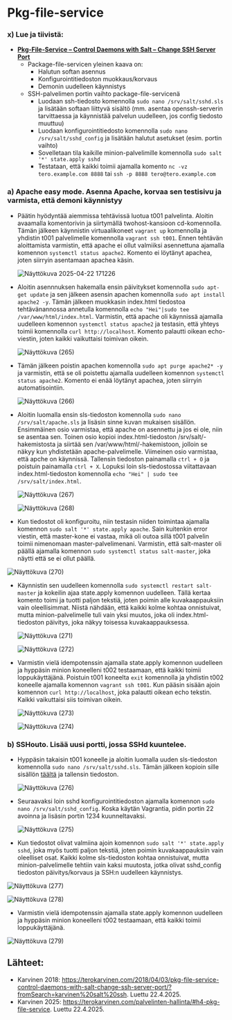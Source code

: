 # Pkg-file-service

### x) Lue ja tiivistä:
- **[Pkg-File-Service – Control Daemons with Salt – Change SSH Server Port](https://terokarvinen.com/2018/04/03/pkg-file-service-control-daemons-with-salt-change-ssh-server-port/?fromSearch=karvinen%20salt%20ssh)**
  - Package-file-servicen yleinen kaava on:
    - Halutun softan asennus
    - Konfigurointitiedoston muokkaus/korvaus
    - Demonin uudelleen käynnistys
  - SSH-palvelimen portin vaihto package-file-servicenä
    - Luodaan ssh-tiedosto komennolla `sudo nano /srv/salt/sshd.sls` ja lisätään softaan liittyvä sisältö (mm. asentaa openssh-serverin tarvittaessa ja käynnistää palvelun uudelleen, jos config tiedosto muuttuu)
    - Luodaan konfigurointitiedosto komennolla `sudo nano /srv/salt/sshd_config` ja lisätään halutut asetukset (esim. portin vaihto)
    - Sovelletaan tila kaikille minion-palvelimille komennolla `sudo salt '*' state.apply sshd`
    - Testataan, että kaikki toimii ajamalla komento `nc -vz tero.example.com 8888` tai `ssh -p 8888 tero@tero.example.com`

### a) Apache easy mode. Asenna Apache, korvaa sen testisivu ja varmista, että demoni käynnistyy
- Päätin hyödyntää aiemmissa tehtävissä luotua t001 palvelinta. Aloitin avaamalla komentorivin ja siirtymällä twohost-kansioon cd-komennolla. Tämän jälkeen käynnistin virtuaalikoneet `vagrant up` komennolla ja yhdistin t001 palvelimelle komennolla `vagrant ssh t001`. Ennen tehtävän aloittamista varmistin, että apache ei ollut valmiiksi asennettuna ajamalla komennon `systemctl status apache2`. Komento ei löytänyt apachea, joten siirryin asentamaan apachea käsin.

  ![Näyttökuva 2025-04-22 171226](https://github.com/user-attachments/assets/db724811-6b26-4a01-a884-683ddffee40e)

- Aloitin asennnuksen hakemalla ensin päivitykset komennolla `sudo apt-get update` ja sen jälkeen asensin apachen komennolla `sudo apt install apache2 -y`. Tämän jälkeen muokkasin index.html tiedostoa tehtävänannossa annetulla komennolla `echo "Hei"|sudo tee /var/www/html/index.html`. Varmistin, että apache oli käynnissä ajamalla uudelleen komennon `systemctl status apache2` ja testasin, että yhteys toimii komennolla `curl http://localhost`. Komento palautti oikean echo-viestin, joten kaikki vaikuttaisi toimivan oikein.

  ![Näyttökuva (265)](https://github.com/user-attachments/assets/00441e3d-9fd9-4519-ae0e-3d3885a89d2d)

- Tämän jälkeen poistin apachen komennolla `sudo apt purge apache2* -y` ja varmistin, että se oli poistettu ajamalla uudelleen komennon `systemctl status apache2`. Komento ei enää löytänyt apachea, joten siirryin automatisointiin.

  ![Näyttökuva (266)](https://github.com/user-attachments/assets/67e368db-cc3b-4e28-b01c-b511496e0169)
  
- Aloitin luomalla ensin sls-tiedoston komennolla `sudo nano /srv/salt/apache.sls` ja lisäsin sinne kuvan mukaisen sisällön. Ensimmäinen osio varmistaa, että apache on asennettu ja jos ei ole, niin se asentaa sen. Toinen osio kopioi index.html-tiedoston /srv/salt/-hakemistosta ja siirtää sen /var/www/html/-hakemistoon, jolloin se näkyy kun yhdistetään apache-palvelimelle. Viimeinen osio varmistaa, että apche on käynnissä. Tallensin tiedoston painamalla `ctrl + O` ja poistuin painamalla `ctrl + X`. Lopuksi loin sls-tiedostossa viitattavaan index.html-tiedoston komennolla `echo "Hei" | sudo tee /srv/salt/index.html`.

  ![Näyttökuva (267)](https://github.com/user-attachments/assets/3fe2e0af-9365-4a02-a72b-a5998aa4ee3a)

  ![Näyttökuva (268)](https://github.com/user-attachments/assets/bd4eeaa5-43f1-4b12-8d8e-cb21195fd4eb)

- Kun tiedostot oli konfiguroitu, niin testasin niiden toimintaa ajamalla komennon `sudo salt '*' state.apply apache`. Sain kuitenkin error viestin, että master-kone ei vastaa, mikä oli outoa sillä t001 palvelin toimii nimenomaan master-palvelimenani. Varmistin, että salt-master oli päällä ajamalla komennon `sudo systemctl status salt-master`, joka näytti että se ei ollut päällä. 

![Näyttökuva (270)](https://github.com/user-attachments/assets/5152d86b-9c09-4dde-855f-ba6e7d300029)

- Käynnistin sen uudelleen komennolla `sudo systemctl restart salt-master` ja kokeilin ajaa state.apply komennon uudelleen. Tällä kertaa komento toimi ja tuotti paljon tekstiä, joten poimin alle kuvakaappauksiin vain oleellisimmat. Niistä nähdään, että kaikki kolme kohtaa onnistuivat, mutta minion-palvelimelle tuli vain yksi muutos, joka oli index.html-tiedoston päivitys, joka näkyy toisessa kuvakaappauksessa.

  ![Näyttökuva (271)](https://github.com/user-attachments/assets/07343b5a-5ce9-40f8-8ee0-481bbe5f825e)

  ![Näyttökuva (272)](https://github.com/user-attachments/assets/0a66e31c-5d79-47fc-affa-b41b41680467)

- Varmistin vielä idempotenssin ajamalla state.apply komennon uudelleen ja hyppäsin minion koneelleni t002 testaamaan, että kaikki toimii loppukäyttäjänä. Poistuin t001 koneelta `exit` komennolla ja yhdistin t002 koneelle ajamalla komennon `vagrant ssh t001`. Kun pääsin sisään ajoin komennon `curl http://localhost`, joka palautti oikean echo tekstin. Kaikki vaikuttaisi siis toimivan oikein.

  ![Näyttökuva (273)](https://github.com/user-attachments/assets/121447f1-b29b-40d5-bc0b-8c5819748a27)

  ![Näyttökuva (274)](https://github.com/user-attachments/assets/04fe25ae-2ef1-4e3b-9a19-f8cfe72ca80b)

### b) SSHouto. Lisää uusi portti, jossa SSHd kuuntelee.
- Hyppäsin takaisin t001 koneelle ja aloitin luomalla uuden sls-tiedoston komennolla `sudo nano /srv/salt/sshd.sls`. Tämän jälkeen kopioin sille sisällön [täältä](https://terokarvinen.com/2018/04/03/pkg-file-service-control-daemons-with-salt-change-ssh-server-port/?fromSearch=karvinen%20salt%20ssh) ja tallensin tiedoston.

  ![Näyttökuva (276)](https://github.com/user-attachments/assets/ade4e0b6-55be-434b-959a-af760508d62e)

- Seuraavaksi loin sshd konfigurointitiedoston ajamalla komennon `sudo nano /srv/salt/sshd_config`. Koska käytän Vagrantia, pidin portin 22 avoinna ja lisäsin portin 1234 kuunneltavaksi.
  
  ![Näyttökuva (275)](https://github.com/user-attachments/assets/1eb915b0-81c1-4bbc-93ca-4d9589577281)

-  Kun tiedostot olivat valmiina ajoin komennon `sudo salt '*' state.apply sshd`, joka myös tuotti paljon tekstiä, joten poimin kuvakaappauksiin vain oleelliset osat. Kaikki kolme sls-tiedoston kohtaa onnistuivat, mutta minion-palvelimelle tehtiin vain kaksi muutosta, jotka olivat sshd_config tiedoston päivitys/korvaus ja SSH:n uudelleen käynnistys.

  ![Näyttökuva (277)](https://github.com/user-attachments/assets/acf7fd41-251e-4ede-8f01-230b71429eff)

  ![Näyttökuva (278)](https://github.com/user-attachments/assets/70870123-6c3f-44ac-af14-184d9d7673c7)

- Varmistin vielä idempotenssin ajamalla state.apply komennon uudelleen ja hyppäsin minion koneelleni t002 testaamaan, että kaikki toimii loppukäyttäjänä. 

![Näyttökuva (279)](https://github.com/user-attachments/assets/057a3823-1521-4947-8c02-ea48196698dd)


## Lähteet:
- Karvinen 2018: https://terokarvinen.com/2018/04/03/pkg-file-service-control-daemons-with-salt-change-ssh-server-port/?fromSearch=karvinen%20salt%20ssh. Luettu 22.4.2025.
- Karvinen 2025: https://terokarvinen.com/palvelinten-hallinta/#h4-pkg-file-service. Luettu 22.4.2025.
